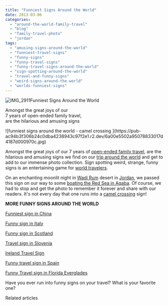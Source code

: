 ```yaml
---
title: "Funniest Signs Around the World"
date: 2013-03-06
categories: 
  - "around-the-world-family-travel"
  - "blog"
  - "family-travel-photo"
  - "jordan"
tags: 
  - "amusing-signs-around-the-world"
  - "funniest-travel-signs"
  - "funny-signs"
  - "funny-travel-signs"
  - "funny-travel-signs-around-the-world"
  - "sign-spotting-around-the-world"
  - "travel-and-funny-signs"
  - "weird-signs-around-the-world"
  - "worlds-funniest-signs"
---
```


![IMG_2911](https://pub-ac94b3f306b24c0dba4238943c97f2e1.r2.dev/6a00e5502a95078833017c3758978a970b.jpg)Funniest Signs Around the World  
  
Amongst the great joys of our  
7 years of open-ended family travel,  
are the hilarious and amusing signs

<!--more--> ![funniest signs around the world - camel crossing ](https://pub-ac94b3f306b24c0dba4238943c97f2e1.r2.dev/6a00e5502a95078833017d4187d000970c.jpg)  
  
Amongst the great joys of our 7 years of [open-ended family travel](https://pub-ac94b3f306b24c0dba4238943c97f2e1.r2.dev/2012/12/around-the-world-family-travel.html "RTW long term travel"), are the hilarious and amusing signs we find on our [trip around the world](https://pub-ac94b3f306b24c0dba4238943c97f2e1.r2.dev/2010/04/around-the-world-family-travel-soultravelers3-digital-nomad-global-international-family-travel.html "family trip around the world") and get to add to our immense photo collection. Sign spotting weird, strange, funny signs is an entertaining game for [world travelers](https://pub-ac94b3f306b24c0dba4238943c97f2e1.r2.dev/2010/09/8-reasons-for-a-family-world-trip-international-vacations-holidays-abroad-longterm-travel-rtw.html "family world travelers").  
  
On an enchanting moonlit night in [Wadi Rum](https://pub-ac94b3f306b24c0dba4238943c97f2e1.r2.dev/2012/07/wadi-rum-jordan.html "wadi rum") desert in [Jordan](https://pub-ac94b3f306b24c0dba4238943c97f2e1.r2.dev/2011/05/jordan-family-travel-is-it-safe.html "Jordan travel"), we passed this sign on our way to some [boating the Red Sea in Aqaba](https://pub-ac94b3f306b24c0dba4238943c97f2e1.r2.dev/2012/09/boating-aqaba-in-the-middle-east.html "boating aqaba"). Of course, we had to stop and get the photo to remember it forever and share with our readers. It's not every day that one runs into a [camel crossing](https://pub-ac94b3f306b24c0dba4238943c97f2e1.r2.dev/2012/06/jordan-family-travel-means-beautiful-baby-camel.html%20 "baby camel") sign!  
  
**MORE FUNNY SIGNS AROUND THE WORLD**  
  
[Funniest sign in China](https://pub-ac94b3f306b24c0dba4238943c97f2e1.r2.dev/2013/02/funniest-sign-in-china.html "funniest signs around the world")  
  
[Funny sign in Italy](https://pub-ac94b3f306b24c0dba4238943c97f2e1.r2.dev/2012/02/italian-style.html "Funny sign Italy")  
  
[Funny sign in Scotland](https://pub-ac94b3f306b24c0dba4238943c97f2e1.r2.dev/2010/06/family-travel-scotland-edinburgh-funny-sign-souvenir-shop-edinburgh-festival-camping.html "funny travel sign in scotland")  
  
[Travel sign in Slovenia](https://pub-ac94b3f306b24c0dba4238943c97f2e1.r2.dev/2010/09/family-travel-slovenia-movie-sign-languages-europe-travel-photo-.html "travel sign slovenia")  
  
[Ireland Travel Sign](https://pub-ac94b3f306b24c0dba4238943c97f2e1.r2.dev/2011/05/family-travel-ireland-photo-gaelic-colors.html "Ireland travel sign")  
  
[Funny travel sign in Spain](https://pub-ac94b3f306b24c0dba4238943c97f2e1.r2.dev/2010/04/aroundtheworld-family-travel-digital-nomads-lifestyle-design-4-hour-workweek-international-vacations.html "funny travel sign spain")  
  
[Funny Travel sign in Florida Everglades](https://pub-ac94b3f306b24c0dba4238943c97f2e1.r2.dev/2012/01/funny-travel-signs-part-2.html "funny travel signs")  
  
  
Have you ever run into funny signs on your travel? What is your favorite one?  
  

Related articles

